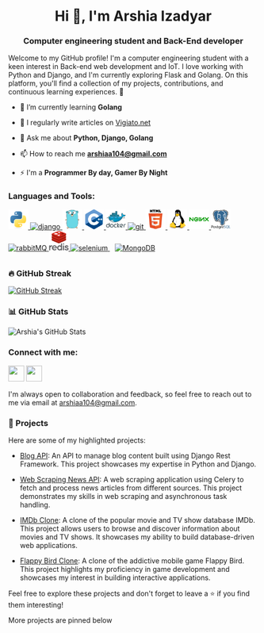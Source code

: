 <h1 align="center">Hi 👋, I'm Arshia Izadyar</h1>
<h3 align="center">Computer engineering student and Back-End developer</h3>

Welcome to my GitHub profile! I'm a computer engineering student with a keen interest in Back-end web development and IoT. I love working with Python and Django, and I'm currently exploring Flask and Golang. On this platform, you'll find a collection of my projects, contributions, and continuous learning experiences. 🚀


- 🌱 I’m currently learning **Golang**

- 📝 I regularly write articles on <a href="https://vigiato.net">Vigiato.net</a>

- 💬 Ask me about **Python, Django, Golang**

- 📫 How to reach me **arshiaa104@gmail.com**
- ⚡ I'm a **Programmer By day, Gamer By Night**




<h3 align="left">Languages and Tools:</h3>
<p align="left"> <a href="https://www.python.org" target="_blank" rel="noreferrer"> <img src="https://raw.githubusercontent.com/devicons/devicon/master/icons/python/python-original.svg" alt="python" width="40" height="40"/> </a><a href="https://www.djangoproject.com/" target="_blank" rel="noreferrer"> <img src="https://cdn.worldvectorlogo.com/logos/django.svg" alt="django" width="40" height="40"/> </a><a href="https://golang.org" target="_blank" rel="noreferrer"> <img src="https://raw.githubusercontent.com/devicons/devicon/master/icons/go/go-original.svg" alt="go" width="40" height="40"/> </a> <a href="https://www.w3schools.com/cpp/" target="_blank" rel="noreferrer"> <img src="https://raw.githubusercontent.com/devicons/devicon/master/icons/cplusplus/cplusplus-original.svg" alt="cplusplus" width="40" height="40"/> </a>  <a href="https://www.docker.com/" target="_blank" rel="noreferrer"> <img src="https://raw.githubusercontent.com/devicons/devicon/master/icons/docker/docker-original-wordmark.svg" alt="docker" width="40" height="40"/> </a> <a href="https://git-scm.com/" target="_blank" rel="noreferrer"> <img src="https://www.vectorlogo.zone/logos/git-scm/git-scm-icon.svg" alt="git" width="40" height="40"/> </a>  <a href="https://www.w3.org/html/" target="_blank" rel="noreferrer"> <img src="https://raw.githubusercontent.com/devicons/devicon/master/icons/html5/html5-original-wordmark.svg" alt="html5" width="40" height="40"/> </a> <a href="https://www.linux.org/" target="_blank" rel="noreferrer"> <img src="https://raw.githubusercontent.com/devicons/devicon/master/icons/linux/linux-original.svg" alt="linux" width="40" height="40"/> </a> <a href="https://www.nginx.com" target="_blank" rel="noreferrer"> <img src="https://raw.githubusercontent.com/devicons/devicon/master/icons/nginx/nginx-original.svg" alt="nginx" width="40" height="40"/> </a> <a href="https://www.postgresql.org" target="_blank" rel="noreferrer"> <img src="https://raw.githubusercontent.com/devicons/devicon/master/icons/postgresql/postgresql-original-wordmark.svg" alt="postgresql" width="40" height="40"/> </a>  <a href="https://www.rabbitmq.com" target="_blank" rel="noreferrer"> <img src="https://www.vectorlogo.zone/logos/rabbitmq/rabbitmq-icon.svg" alt="rabbitMQ" width="40" height="40"/> </a> <a href="https://redis.io" target="_blank" rel="noreferrer"> <img src="https://raw.githubusercontent.com/devicons/devicon/master/icons/redis/redis-original-wordmark.svg" alt="redis" width="40" height="40"/> </a> <a href="https://www.selenium.dev" target="_blank" rel="noreferrer"> <img src="https://raw.githubusercontent.com/detain/svg-logos/780f25886640cef088af994181646db2f6b1a3f8/svg/selenium-logo.svg" alt="selenium" width="40" height="40"/> </a>
<a href="https://www.mongodb.com/" target="_blank"><img style="margin: 10px" src="https://profilinator.rishav.dev/skills-assets/mongodb-original-wordmark.svg" alt="MongoDB" height="50" /></a>  </p>


### 🔥 GitHub Streak

[![GitHub Streak](https://streak-stats.demolab.com/?user=Arshia-Izadyar)](https://git.io/streak-stats)

### 📊 GitHub Stats

![Arshia's GitHub Stats](https://github-readme-stats.vercel.app/api?username=Arshia-Izadyar&show_icons=true&count_private=true)




<h3 align="left">Connect with me:</h3>

<p align="left"> <a href="https://discord.com/users/JackDaw#0880" target="_blank" rel="noreferrer"><img src="https://raw.githubusercontent.com/danielcranney/readme-generator/main/public/icons/socials/discord.svg" width="32" height="32" /></a> <a href="https://www.github.com/Arshia-Izadyar" target="_blank" rel="noreferrer"><img src="https://raw.githubusercontent.com/danielcranney/readme-generator/main/public/icons/socials/github.svg" width="32" height="32" /></a></p>


I'm always open to collaboration and feedback, so feel free to reach out to me via email at arshiaa104@gmail.com.

### 🚀 Projects

Here are some of my highlighted projects:

- [Blog API](https://github.com/Arshia-Izadyar/Blog-API): An API to manage blog content built using Django Rest Framework. This project showcases my expertise in Python and Django.

- [Web Scraping News API](https://github.com/Arshia-Izadyar/Web-Scraping-News-API): A web scraping application using Celery to fetch and process news articles from different sources. This project demonstrates my skills in web scraping and asynchronous task handling.

- [IMDb Clone](https://github.com/Arshia-Izadyar/imdb-clone): A clone of the popular movie and TV show database IMDb. This project allows users to browse and discover information about movies and TV shows. It showcases my ability to build database-driven web applications.

- [Flappy Bird Clone](https://github.com/Arshia-Izadyar/flappy-bird-clone): A clone of the addictive mobile game Flappy Bird. This project highlights my proficiency in game development and showcases my interest in building interactive applications.

Feel free to explore these projects and don't forget to leave a ⭐ if you find them interesting!

More projects are pinned below
